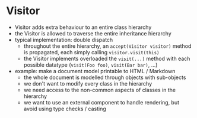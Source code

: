 # Visitor

- Visitor adds extra behaviour to an entire class hierarchy
- the Visitor is allowed to traverse the entire inheritance hierarchy
- typical implementation: double dispatch
  - throughout the entire hierarchy, an `accept(Visitor visitor)` method is propagated, each simply
    calling `visitor.visit(this)`
  - the Visitor implements overloaded the `visit(...)` method with each possible
    datatype (`visit(Foo foo)`, `visit(Bar bar)`, ...)
- example: make a document model printable to HTML / Markdown
  - the whole document is modelled through objects with sub-objects
  - we don't want to modify every class in the hierarchy
  - we need access to the non-common aspects of classes in the hierarchy
  - we want to use an external component to handle rendering, but avoid using type checks / casting
